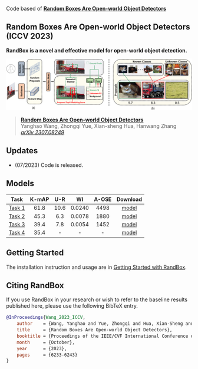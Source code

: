 Code based of [**Random Boxes Are Open-world Object Detectors**](https://arxiv.org/abs/2307.08249)

## Random Boxes Are Open-world Object Detectors (ICCV 2023)

**RandBox is a novel and effective model for open-world object detection.**

![](teaser.png)


> [**Random Boxes Are Open-world Object Detectors**](https://arxiv.org/abs/2307.08249)               
> Yanghao Wang, Zhongqi Yue, Xian-sheng Hua, Hanwang Zhang                 
> *[arXiv 2307.08249](https://arxiv.org/pdf/2307.08249.pdf)* 

## Updates
- (07/2023) Code is released.

## Models
Task | K-mAP | U-R | WI | A-OSE | Download
--- |:---:|:---:|:---:|:---:|:---:
[Task 1](configs/t1.yaml) | 61.8 | 10.6 | 0.0240 | 4498 |[model](https://drive.google.com/file/d/1HjvHm7YQ9VMUbU5mDIGmXg8BWtDqmGGn/view)
[Task 2](configs/t2_ft.yaml) | 45.3 | 6.3 | 0.0078 | 1880 |[model](https://drive.google.com/file/d/1eAidoPpZh3Agm4hgBY9RP4zeZefnJmqJ/view)
[Task 3](configs/t3_ft.yaml) | 39.4 | 7.8 | 0.0054 | 1452 |[model](https://drive.google.com/file/d/1LW8_5DZbjURdWejWdMdT1mdK-5NU9Z4p/view)
[Task 4](configs/t4_ft.yaml) | 35.4 | - | - | - |[model](https://drive.google.com/file/d/1ljZA2DZCxPt5FDkqdpMUqTW04X23CSwb/view)


## Getting Started

The installation instruction and usage are in [Getting Started with RandBox](GETTING_STARTED.md).



## Citing RandBox

If you use RandBox in your research or wish to refer to the baseline results published here, please use the following BibTeX entry.

```BibTeX
@InProceedings{Wang_2023_ICCV,
    author    = {Wang, Yanghao and Yue, Zhongqi and Hua, Xian-Sheng and Zhang, Hanwang},
    title     = {Random Boxes Are Open-world Object Detectors},
    booktitle = {Proceedings of the IEEE/CVF International Conference on Computer Vision (ICCV)},
    month     = {October},
    year      = {2023},
    pages     = {6233-6243}
}
```
